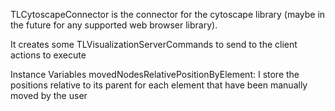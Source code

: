 TLCytoscapeConnector is the connector for the cytoscape library (maybe in the future for any supported web browser library).

It creates some TLVisualizationServerCommands to send to the client actions to execute

  Instance Variables
	movedNodesRelativePositionByElement:		<Dictionary>
			I store the positions relative to its parent for each element that have been manually moved by the user